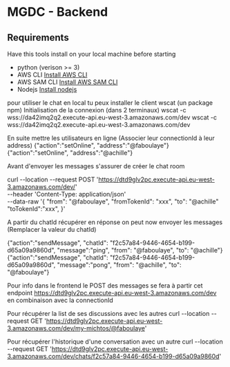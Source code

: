 # MGDC - Backend

## Requirements

Have this tools install on your local machine before starting

- python (verison >= 3)
- AWS CLI [Install AWS CLI](https://docs.aws.amazon.com/cli/latest/userguide/getting-started-install.html)
- AWS SAM CLI [Install AWS SAM CLI](https://docs.aws.amazon.com/serverless-application-model/latest/developerguide/serverless-sam-cli-install.html)
- Nodejs [Install nodejs](https://nodejs.org/en/download/)


pour utiliser le chat en local tu peux installer le client wscat (un package npm)
Initialisation de la connexion (dans 2 terminaux)
wscat -c wss://da42imq2q2.execute-api.eu-west-3.amazonaws.com/dev
wscat -c wss://da42imq2q2.execute-api.eu-west-3.amazonaws.com/dev

En suite mettre les utilisateurs en ligne (Associer leur connectionId à leur address)
{"action":"setOnline", "address":"@faboulaye"}
{"action":"setOnline", "address":"@achille"}

Avant d'envoyer les messages s'assurer de créer le chat room

curl --location --request POST 'https://dtd9glv2pc.execute-api.eu-west-3.amazonaws.com/dev/' \
--header 'Content-Type: application/json' \
--data-raw '{
  "from": "@faboulaye",
  "fromTokenId": "xxx",
  "to": "@achille"
  "toTokenId":"xxx",
}'

A partir du chatId récupérer en réponse on peut now envoyer les messages (Remplacer la valeur du chatId)

{"action":"sendMessage", "chatId": "f2c57a84-9446-4654-b199-d65a09a9860d", "message":"ping", "from": "@faboulaye", "to": "@achille"}
{"action":"sendMessage", "chatId": "f2c57a84-9446-4654-b199-d65a09a9860d", "message":"pong", "from": "@achille", "to": "@faboulaye"}

Pour info dans le frontend le POST des messages se fera à partir cet endpoint <https://dtd9glv2pc.execute-api.eu-west-3.amazonaws.com/dev>
en combinaison avec la connectionId

Pour récupérer la list de ses discussions avec les autres
curl --location --request GET 'https://dtd9glv2pc.execute-api.eu-west-3.amazonaws.com/dev/my-michtos/@faboulaye'

Pour récupérer l'historique d'une conversation avec un autre
curl --location --request GET 'https://dtd9glv2pc.execute-api.eu-west-3.amazonaws.com/dev/chats/f2c57a84-9446-4654-b199-d65a09a9860d'
